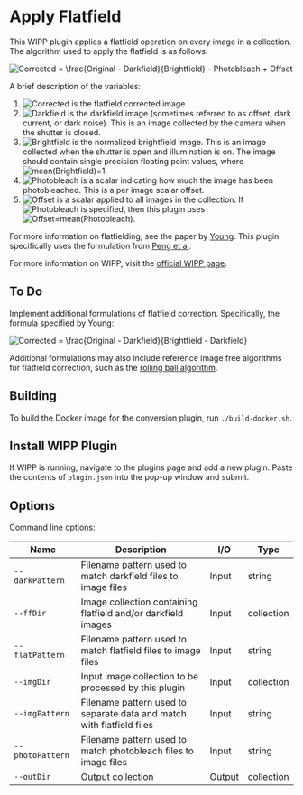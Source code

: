# Apply Flatfield

This WIPP plugin applies a flatfield operation on every image in a collection.
The algorithm used to apply the flatfield is as follows:

![Corrected = \frac{Original - Darkfield}{Brightfield} - Photobleach + Offset](https://render.githubusercontent.com/render/math?math=Corrected%20%3D%20%5Cfrac%7BOriginal%20-%20Darkfield%7D%7BBrightfield%7D%20-%20Photobleach%20%2B%20Offset)

A brief description of the variables:
1. ![Corrected](https://render.githubusercontent.com/render/math?math=Corrected)
is the flatfield corrected image
2. ![Darkfield](https://render.githubusercontent.com/render/math?math=Darkfield)
is the darkfield image (sometimes referred to as offset, dark current, or dark
noise). This is an image collected by the camera when the shutter is closed.
3. ![Brightfield](https://render.githubusercontent.com/render/math?math=Brightfield)
is the normalized brightfield image. This is an image collected when the shutter
is open and illumination is on. The image should contain single precision
floating point values, where
![mean(Brightfield)=1](https://render.githubusercontent.com/render/math?math=mean(Brightfield)%3D1).
4. ![Photobleach](https://render.githubusercontent.com/render/math?math=Photobleach)
is a scalar indicating how much the image has been photobleached. This is a per
image scalar offset.
5. ![Offset](https://render.githubusercontent.com/render/math?math=Offset) is a
scalar applied to all images in the collection. If
![Photobleach](https://render.githubusercontent.com/render/math?math=Photobleach)
is specified, then this plugin uses
![Offset=mean(Photobleach)](https://render.githubusercontent.com/render/math?math=Offset%3Dmean(Photobleach)).

For more information on flatfielding, see the paper by
[Young](https://currentprotocols.onlinelibrary.wiley.com/doi/full/10.1002/0471142956.cy0211s14).
This plugin specifically uses the formulation from [Peng et al](https://www.nature.com/articles/ncomms14836).

For more information on WIPP, visit the
[official WIPP page](https://isg.nist.gov/deepzoomweb/software/wipp).

## To Do

Implement additional formulations of flatfield correction. Specifically, the
formula specified by Young:

![Corrected = \frac{Original - Darkfield}{Brightfield - Darkfield} ](https://render.githubusercontent.com/render/math?math=Corrected%20%3D%20%5Cfrac%7BOriginal%20-%20Darkfield%7D%7BBrightfield%20-%20Darkfield%7D%20)

Additional formulations may also include reference image free algorithms for
flatfield correction, such as the
[rolling ball algorithm](https://www.computer.org/csdl/magazine/co/1983/01/01654163/13rRUwwJWBB).

## Building

To build the Docker image for the conversion plugin, run
`./build-docker.sh`.

## Install WIPP Plugin

If WIPP is running, navigate to the plugins page and add a new plugin. Paste the
contents of `plugin.json` into the pop-up window and submit.

## Options

Command line options:

| Name             | Description                                                           | I/O    | Type       |
|------------------|-----------------------------------------------------------------------|--------|------------|
| `--darkPattern`  | Filename pattern used to match darkfield files to image files         | Input  | string     |
| `--ffDir`        | Image collection containing flatfield and/or darkfield images         | Input  | collection |
| `--flatPattern`  | Filename pattern used to match flatfield files to image files         | Input  | string     |
| `--imgDir`       | Input image collection to be processed by this plugin                 | Input  | collection |
| `--imgPattern`   | Filename pattern used to separate data and match with flatfield files | Input  | string     |
| `--photoPattern` | Filename pattern used to match photobleach files to image files       | Input  | string     |
| `--outDir`       | Output collection                                                     | Output | collection |
